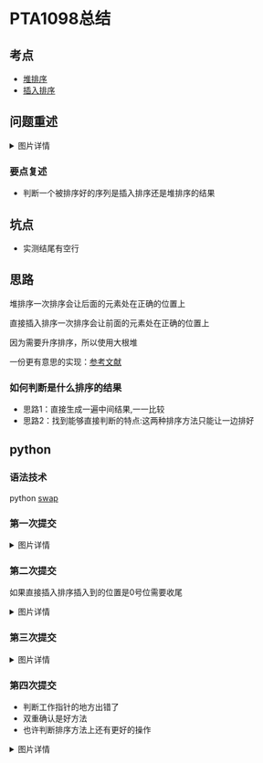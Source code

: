 # PTA1098总结
## 考点
+ [堆排序](https://ednow.github.io/2021/03/04/%E7%8E%8B%E9%81%93-%E6%95%B0%E6%8D%AE%E7%BB%93%E6%9E%84/#%E5%A0%86%E6%8E%92%E5%BA%8F)
+ [插入排序](https://ednow.github.io/2021/03/04/%E7%8E%8B%E9%81%93-%E6%95%B0%E6%8D%AE%E7%BB%93%E6%9E%84/#%E7%9B%B4%E6%8E%A5%E6%8F%92%E5%85%A5%E6%8E%92%E5%BA%8F)


## 问题重述
<details><summary>图片详情</summary><img src="https://raw.githubusercontent.com/ednow/cloudimg/main/githubio/20210810222228.png" alt="找不到图片(Image not found)" onerror="this.onerror=null;this.src='https://gitee.com/ednow/cloudimg/raw/main/githubio/20210810222228.png';" /></details>

### 要点复述
+ 判断一个被排序好的序列是插入排序还是堆排序的结果


## 坑点
+ 实测结尾有空行

## 思路
堆排序一次排序会让后面的元素处在正确的位置上

直接插入排序一次排序会让前面的元素处在正确的位置上

因为需要升序排序，所以使用大根堆

一份更有意思的实现：[参考文献](https://blog.csdn.net/sinat_29278271/article/details/47939833?utm_medium=distribute.pc_relevant.none-task-blog-2%7Edefault%7ECTRLIST%7Edefault-1.no_search_link&depth_1-utm_source=distribute.pc_relevant.none-task-blog-2%7Edefault%7ECTRLIST%7Edefault-1.no_search_link)

### 如何判断是什么排序的结果
+ 思路1：直接生成一遍中间结果,一一比较
+ 思路2：找到能够直接判断的特点:这两种排序方法只能让一边排好

## python

### 语法技术
python [swap](https://stackoverflow.com/questions/14836228/is-there-a-standardized-method-to-swap-two-variables-in-python)


### 第一次提交
<details><summary>图片详情</summary><img src="https://raw.githubusercontent.com/ednow/cloudimg/main/githubio/20210811191721.png" alt="找不到图片(Image not found)" onerror="this.onerror=null;this.src='https://gitee.com/ednow/cloudimg/raw/main/githubio/20210811191721.png';" /></details>

### 第二次提交
如果直接插入排序插入到的位置是0号位需要收尾

<details><summary>图片详情</summary><img src="https://raw.githubusercontent.com/ednow/cloudimg/main/githubio/20210811193035.png" alt="找不到图片(Image not found)" onerror="this.onerror=null;this.src='https://gitee.com/ednow/cloudimg/raw/main/githubio/20210811193035.png';" /></details>

### 第三次提交

<details><summary>图片详情</summary><img src="https://raw.githubusercontent.com/ednow/cloudimg/main/githubio/20210811194257.png" alt="找不到图片(Image not found)" onerror="this.onerror=null;this.src='https://gitee.com/ednow/cloudimg/raw/main/githubio/20210811194257.png';" /></details>

### 第四次提交

+ 判断工作指针的地方出错了
+ 双重确认是好方法
+ 也许判断排序方法上还有更好的操作


<details><summary>图片详情</summary><img src="https://raw.githubusercontent.com/ednow/cloudimg/main/githubio/20210811203818.png" alt="找不到图片(Image not found)" onerror="this.onerror=null;this.src='https://gitee.com/ednow/cloudimg/raw/main/githubio/20210811203818.png';" /></details>
